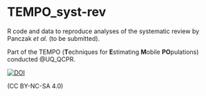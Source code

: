 # TEMPO_syst-rev

R code and data to reproduce analyses of the systematic review by Panczak *et al.* (to be submitted).

Part of the TEMPO (**T**echniques for **E**stimating **M**obile **PO**pulations) conducted @UQ_QCPR.

[![DOI](https://zenodo.org/badge/195745469.svg)](https://zenodo.org/badge/latestdoi/195745469)

(CC BY-NC-SA 4.0)
